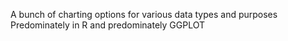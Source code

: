 A bunch of charting options for various data types and purposes
Predominately in R and predominately GGPLOT

